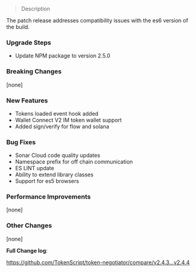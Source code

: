 > Description

The patch release addresses compatibility issues with the es6 version of the build.

### Upgrade Steps

* Update NPM package to version 2.5.0

### Breaking Changes

[none]

### New Features

* Tokens loaded event hook added
* Wallet Connect V2 IM token wallet support
* Added sign/verify for flow and solana

### Bug Fixes

* Sonar Cloud code quality updates
* Namespace prefix for off chain communication
* ES LINT update
* Ability to extend library classes
* Support for es5 browsers

### Performance Improvements

[none]
 
### Other Changes

[none]

**Full Change log**:

https://github.com/TokenScript/token-negotiator/compare/v2.4.3...v2.4.4
